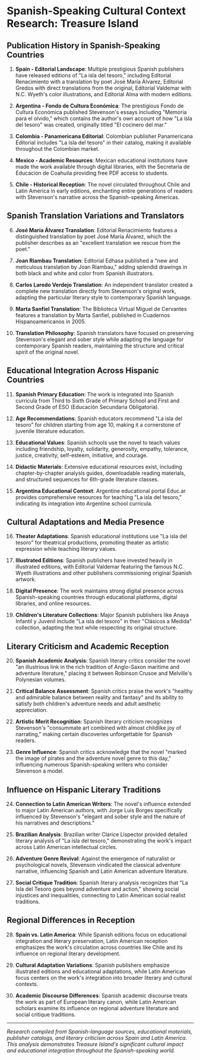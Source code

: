 # Spanish-Speaking Cultural Context Research: Treasure Island

## Publication History in Spanish-Speaking Countries

1. **Spain - Editorial Landscape**: Multiple prestigious Spanish publishers have released editions of "La isla del tesoro," including Editorial Renacimiento with a translation by poet José María Álvarez, Editorial Gredos with direct translations from the original, Editorial Valdemar with N.C. Wyeth's color illustrations, and Editorial Alma with modern editions.

2. **Argentina - Fondo de Cultura Económica**: The prestigious Fondo de Cultura Económica published Stevenson's essays including "Memoria para el olvido," which contains the author's own account of how "La isla del tesoro" was created, originally titled "El cocinero del mar."

3. **Colombia - Panamericana Editorial**: Colombian publisher Panamericana Editorial includes "La isla del tesoro" in their catalog, making it available throughout the Colombian market.

4. **Mexico - Academic Resources**: Mexican educational institutions have made the work available through digital libraries, with the Secretaría de Educación de Coahuila providing free PDF access to students.

5. **Chile - Historical Reception**: The novel circulated throughout Chile and Latin America in early editions, enchanting entire generations of readers with Stevenson's narrative across the Spanish-speaking Americas.

## Spanish Translation Variations and Translators

6. **José María Álvarez Translation**: Editorial Renacimiento features a distinguished translation by poet José María Álvarez, which the publisher describes as an "excellent translation we rescue from the poet."

7. **Joan Riambau Translation**: Editorial Edhasa published a "new and meticulous translation by Joan Riambau," adding splendid drawings in both black and white and color from Spanish illustrators.

8. **Carlos Laredo Verdejo Translation**: An independent translator created a complete new translation directly from Stevenson's original work, adapting the particular literary style to contemporary Spanish language.

9. **Marta Sanfiel Translation**: The Biblioteca Virtual Miguel de Cervantes features a translation by Marta Sanfiel, published in Cuadernos Hispanoamericanos in 2005.

10. **Translation Philosophy**: Spanish translators have focused on preserving Stevenson's elegant and sober style while adapting the language for contemporary Spanish readers, maintaining the structure and critical spirit of the original novel.

## Educational Integration Across Hispanic Countries

11. **Spanish Primary Education**: The work is integrated into Spanish curricula from Third to Sixth Grade of Primary School and First and Second Grade of ESO (Educación Secundaria Obligatoria).

12. **Age Recommendations**: Spanish educators recommend "La isla del tesoro" for children starting from age 10, making it a cornerstone of juvenile literature education.

13. **Educational Values**: Spanish schools use the novel to teach values including friendship, loyalty, solidarity, generosity, empathy, tolerance, justice, creativity, self-esteem, initiative, and courage.

14. **Didactic Materials**: Extensive educational resources exist, including chapter-by-chapter analysis guides, downloadable reading materials, and structured sequences for 6th-grade literature classes.

15. **Argentina Educational Context**: Argentine educational portal Educ.ar provides comprehensive resources for teaching "La isla del tesoro," indicating its integration into Argentine school curricula.

## Cultural Adaptations and Media Presence

16. **Theater Adaptations**: Spanish educational institutions use "La isla del tesoro" for theatrical productions, promoting theater as artistic expression while teaching literary values.

17. **Illustrated Editions**: Spanish publishers have invested heavily in illustrated editions, with Editorial Valdemar featuring the famous N.C. Wyeth illustrations and other publishers commissioning original Spanish artwork.

18. **Digital Presence**: The work maintains strong digital presence across Spanish-speaking countries through educational platforms, digital libraries, and online resources.

19. **Children's Literature Collections**: Major Spanish publishers like Anaya Infantil y Juvenil include "La isla del tesoro" in their "Clásicos a Medida" collection, adapting the text while respecting its original structure.

## Literary Criticism and Academic Reception

20. **Spanish Academic Analysis**: Spanish literary critics consider the novel "an illustrious link in the rich tradition of Anglo-Saxon maritime and adventure literature," placing it between Robinson Crusoe and Melville's Polynesian volumes.

21. **Critical Balance Assessment**: Spanish critics praise the work's "healthy and admirable balance between reality and fantasy" and its ability to satisfy both children's adventure needs and adult aesthetic appreciation.

22. **Artistic Merit Recognition**: Spanish literary criticism recognizes Stevenson's "consummate art combined with almost childlike joy of narrating," making certain discoveries unforgettable for Spanish readers.

23. **Genre Influence**: Spanish critics acknowledge that the novel "marked the image of pirates and the adventure novel genre to this day," influencing numerous Spanish-speaking writers who consider Stevenson a model.

## Influence on Hispanic Literary Traditions

24. **Connection to Latin American Writers**: The novel's influence extended to major Latin American authors, with Jorge Luis Borges specifically influenced by Stevenson's "elegant and sober style and the nature of his narratives and descriptions."

25. **Brazilian Analysis**: Brazilian writer Clarice Lispector provided detailed literary analysis of "La isla del tesoro," demonstrating the work's impact across Latin American intellectual circles.

26. **Adventure Genre Revival**: Against the emergence of naturalist or psychological novels, Stevenson vindicated the classical adventure narrative, influencing Spanish and Latin American adventure literature.

27. **Social Critique Tradition**: Spanish literary analysis recognizes that "La Isla del Tesoro goes beyond adventure and action," showing social injustices and inequalities, connecting to Latin American social realist traditions.

## Regional Differences in Reception

28. **Spain vs. Latin America**: While Spanish editions focus on educational integration and literary preservation, Latin American reception emphasizes the work's circulation across countries like Chile and its influence on regional literary development.

29. **Cultural Adaptation Variations**: Spanish publishers emphasize illustrated editions and educational adaptations, while Latin American focus centers on the work's integration into broader literary and cultural contexts.

30. **Academic Discourse Differences**: Spanish academic discourse treats the work as part of European literary canon, while Latin American scholars examine its influence on regional adventure literature and social critique traditions.

---

*Research compiled from Spanish-language sources, educational materials, publisher catalogs, and literary criticism across Spain and Latin America. This analysis demonstrates Treasure Island's significant cultural impact and educational integration throughout the Spanish-speaking world.*